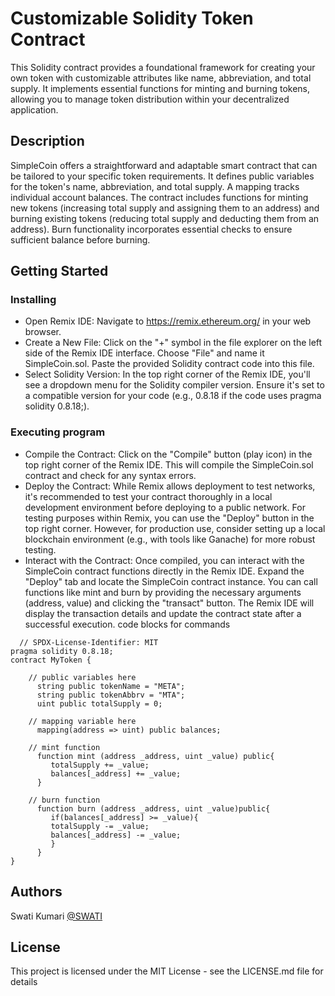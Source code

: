 # Customizable Solidity Token Contract

This Solidity contract provides a foundational framework for creating your own token with customizable attributes like name, abbreviation, and total supply. It implements essential functions for minting and burning tokens, allowing you to manage token distribution within your decentralized application.

## Description

SimpleCoin offers a straightforward and adaptable smart contract that can be tailored to your specific token requirements. It defines public variables for the token's name, abbreviation, and total supply. A mapping tracks individual account balances. The contract includes functions for minting new tokens (increasing total supply and assigning them to an address) and burning existing tokens (reducing total supply and deducting them from an address). Burn functionality incorporates essential checks to ensure sufficient balance before burning.

## Getting Started

### Installing

* Open Remix IDE: Navigate to https://remix.ethereum.org/ in your web browser.
* Create a New File: Click on the "+" symbol in the file explorer on the left side of the Remix IDE interface. Choose "File" and name it SimpleCoin.sol. Paste the provided Solidity contract code into this file.
* Select Solidity Version: In the top right corner of the Remix IDE, you'll see a dropdown menu for the Solidity compiler version. Ensure it's set to a compatible version for your code (e.g., 0.8.18 if the code uses pragma solidity 0.8.18;).

### Executing program

* Compile the Contract: Click on the "Compile" button (play icon) in the top right corner of the Remix IDE. This will compile the SimpleCoin.sol contract and check for any syntax errors.
* Deploy the Contract: While Remix allows deployment to test networks, it's recommended to test your contract thoroughly in a local development environment before deploying to a public network. For testing purposes within Remix, you can use the "Deploy" button in the top right corner. However, for production use, consider setting up a local blockchain environment (e.g., with tools like Ganache) for more robust testing.
* Interact with the Contract: Once compiled, you can interact with the SimpleCoin contract functions directly in the Remix IDE. Expand the "Deploy" tab and locate the SimpleCoin contract instance. You can call functions like mint and burn by providing the necessary arguments (address, value) and clicking the "transact" button. The Remix IDE will display the transaction details and update the contract state after a successful execution.
code blocks for commands
```
  // SPDX-License-Identifier: MIT
pragma solidity 0.8.18;
contract MyToken {

    // public variables here
      string public tokenName = "META";
      string public tokenAbbrv = "MTA";
      uint public totalSupply = 0;

    // mapping variable here
      mapping(address => uint) public balances;
      
    // mint function
      function mint (address _address, uint _value) public{
         totalSupply += _value;
         balances[_address] += _value;
      }

    // burn function
      function burn (address _address, uint _value)public{
         if(balances[_address] >= _value){
         totalSupply -= _value;
         balances[_address] -= _value;
         }
      }
}
```

## Authors

Swati Kumari
[@SWATI](swaditya.sk54@gmail.com)

## License

This project is licensed under the MIT License - see the LICENSE.md file for details
